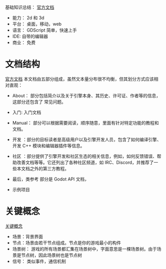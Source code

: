 基础知识总结：
[官方文档](https://docs.godotengine.org/zh_CN/3.5/about/introduction.html)
+ 能力： 2d 和 3d
+ 平台： 桌面，移动，web
+ 语言： GDScript 简单，快速上手
+ IDE: 自带的编辑器
+ 商业： 免费

# 文档结构
[官方文档](https://docs.godotengine.org/zh_CN/3.5/about/introduction.html)
本文档由五部分组成，虽然文本量分布很不均衡，但其划分方式应该相对直观：

+ About： 部分包括简介以及关于引擎本身、其历史、许可证、作者等的信息，这部分还包含了 常见问题。
+ 入门: 入门文档

+ Manual： 部分可以根据需要阅读，顺序随意，里面有针对特定功能的教程和文档。

+ 开发 ：部分的目标读者是高级用户以及引擎开发人员，包含了如何编译引擎、开发 C++ 模块和编辑器插件等信息。

+ 社区 ：部分提供了引擎开发和社区生态的相关信息，例如，如何反馈错误、帮助改善文档等等。它还列出了各种社区频道，如 IRC、Discord，并推荐了一些本文档之外的第三方教程。

+ 最后，类参考 部分是 Godot API 文档，

+ 示例项目

# 关键概念

[关键概念](https://docs.godotengine.org/zh_CN/3.5/getting_started/introduction/key_concepts_overview.html)

+ 场景：背景界面
+ 节点：场景由若干节点组成。节点是你的游戏最小的构件
+ 场景树： 游戏的所有场景都汇集在场景树中，字面意思是一棵场景树。由于场景是节点树，因此场景树也是节点树
+ 信号： 类似事件，通信机制